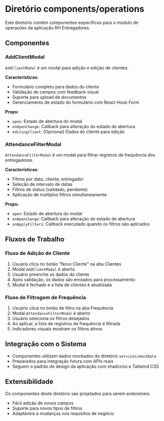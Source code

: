 
# Diretório components/operations

Este diretório contém componentes específicos para o módulo de operações da aplicação RH Entregadores.

## Componentes

### AddClientModal

`AddClientModal` é um modal para adição e edição de clientes.

**Características:**
- Formulário completo para dados do cliente
- Validação de campos com feedback visual
- Suporte para upload de documentos
- Gerenciamento de estado do formulário com React Hook Form

**Props:**
- `open`: Estado de abertura do modal
- `onOpenChange`: Callback para alteração do estado de abertura
- `editingClient`: (Opcional) Dados do cliente para edição

### AttendanceFilterModal

`AttendanceFilterModal` é um modal para filtrar registros de frequência dos entregadores.

**Características:**
- Filtros por data, cliente, entregador
- Seleção de intervalo de datas
- Filtros de status (validado, pendente)
- Aplicação de múltiplos filtros simultaneamente

**Props:**
- `open`: Estado de abertura do modal
- `onOpenChange`: Callback para alteração do estado de abertura
- `onApplyFilters`: Callback executado quando os filtros são aplicados

## Fluxos de Trabalho

### Fluxo de Adição de Cliente

1. Usuário clica no botão "Novo Cliente" na aba Clientes
2. Modal `AddClientModal` é aberto
3. Usuário preenche os dados do cliente
4. Após validação, os dados são enviados para processamento
5. Modal é fechado e a lista de clientes é atualizada

### Fluxo de Filtragem de Frequência

1. Usuário clica no botão de filtro na aba Frequência
2. Modal `AttendanceFilterModal` é aberto
3. Usuário seleciona os filtros desejados
4. Ao aplicar, a lista de registros de frequência é filtrada
5. Indicadores visuais mostram os filtros ativos

## Integração com o Sistema

- Componentes utilizam dados mockados do diretório `services/mockData`
- Preparados para integração futura com APIs reais
- Seguem o padrão de design da aplicação com shadcn/ui e Tailwind CSS

## Extensibilidade

Os componentes deste diretório são projetados para serem extensíveis:

- Fácil adição de novos campos
- Suporte para novos tipos de filtros
- Adaptáveis a mudanças nos requisitos de negócio
